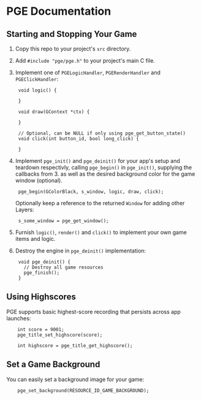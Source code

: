 # PGE Documentation

## Starting and Stopping Your Game

1. Copy this repo to your project's `src` directory.

2. Add `#include "pge/pge.h"` to your project's main C file.

3. Implement one of `PGELogicHandler`, `PGERenderHandler` and
   `PGEClickHandler`:

        void logic() {
          
        }

        void draw(GContext *ctx) {
          
        }

        // Optional, can be NULL if only using pge_get_button_state()
        void click(int button_id, bool long_click) {
          
        }

4. Implement `pge_init()` and `pge_deinit()` for your app's setup and teardown
   respectivly, calling `pge_begin()` in `pge_init()`, supplying the callbacks
   from 3. as well as the desired background color for the game window (optional).

        pge_begin(GColorBlack, s_window, logic, draw, click);

   Optionally keep a reference to the returned `Window` for adding other Layers:

        s_some_window = pge_get_window();

5. Furnish `logic()`, `render()` and `click()` to implement your own game items
   and logic. 

6. Destroy the engine in `pge_deinit()` implementation:

        void pge_deinit() {
          // Destroy all game resources
          pge_finish();
        }


## Using Highscores

PGE supports basic highest-score recording that persists across app launches:

        int score = 9001;
        pge_title_set_highscore(score);

        int highscore = pge_title_get_highscore();

## Set a Game Background

You can easily set a background image for your game:

        pge_set_background(RESOURCE_ID_GAME_BACKGROUND);
        
